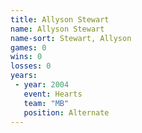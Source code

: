 ```yaml
---
title: Allyson Stewart
name: Allyson Stewart
name-sort: Stewart, Allyson
games: 0
wins: 0
losses: 0
years:
 - year: 2004
   event: Hearts
   team: "MB"
   position: Alternate
---
```

